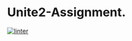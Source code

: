 # Unite2-Assignment.
 [![linter](https://github.com/Solomontesfaye2/Unite2-Assignment./workflows/linter/badge.svg)](https://github.com/marketplace/actions/super-linter)
